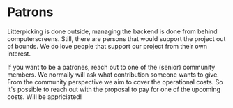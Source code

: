 # Patrons
Litterpicking is done outside, managing the backend is done from behind computerscreens. Still, there are persons that would support the project out of bounds.
We do love people that support our project from their own interest.

If you want to be a patrones, reach out to one of the (senior) community members. We normally will ask what contribution someone wants to give. From the community perspective we aim to cover the operational costs. So it's possible to reach out with the proposal to pay for one of the upcoming costs. Will be appriciated!
